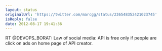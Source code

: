 ```yaml
---
layout: status
originalUrl: 'https://twitter.com/marcgg/status/236548352421023745'
isReply: false
date: 2012-08-17 19:41:36
---
```


RT @DEVOPS_BORAT: Law of social media: API is free only if people are click on ads on home page of API creator.
